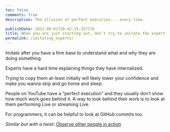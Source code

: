 ```yaml
---
toc: false
comments: true
description: The illusion of perfect execution... every time.

publishDate: 2021-08-01T20:42:15.357716
title: When you are just starting out, don’t try to imitate the expert.
permalink: /imitating_experts/
---
```


Imitate after you have a firm base to understand what and why they are doing something.

Experts have a hard time explaining things they have internalized.

Trying to copy them at-least initially will likely lower your confidence and make you wanna skip and go home and sleep.

People on YouTube have a “perfect execution” and they usually don’t show how much work goes behind it. A way to look behind their work is to look at them performing Live or streaming Live.

For programmers, it can be helpful to look at GitHub commits too.

*Similar but with a twist*: [Observe other people in action](/observe/)

